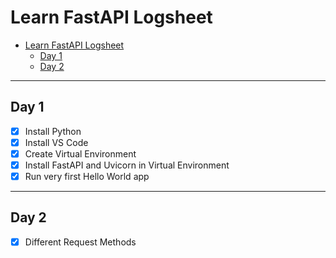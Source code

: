 # Learn FastAPI Logsheet

- [Learn FastAPI Logsheet](#learn-fastapi-logsheet)
  - [Day 1](#day-1)
  - [Day 2](#day-2)

---

## Day 1

- [x] Install Python
- [x] Install VS Code
- [x] Create Virtual Environment
- [x] Install FastAPI and Uvicorn in Virtual Environment
- [x] Run very first Hello World app

---

## Day 2

- [x] Different Request Methods
